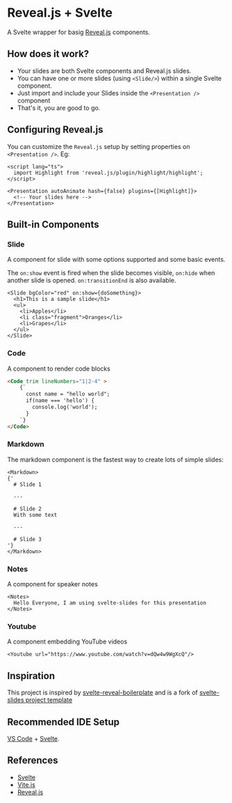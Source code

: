 # Reveal.js + Svelte

A Svelte wrapper for basig [Reveal.js](https://revealjs.com) components.

## How does it work?
- Your slides are both Svelte components and Reveal.js slides.
- You can have one or more slides (using `<Slide/>`) within a single Svelte component.
- Just import and include your Slides inside the `<Presentation />` component
- That's it, you are good to go.

## Configuring Reveal.js
You can customize the `Reveal.js` setup by setting properties on `<Presentation />`. Eg:
```svelte
<script lang="ts">
  import Highlight from 'reveal.js/plugin/highlight/highlight';
</script>

<Presentation autoAnimate hash={false} plugins={[Highlight]}>
  <!-- Your slides here -->
</Presentation>
```

## Built-in Components
### Slide
A component for slide with some options supported and some basic events.

The `on:show` event is fired when the slide becomes visible, `on:hide` when another slide is opened. `on:transitionEnd` is also available.
```svelte
<Slide bgColor="red" on:show={doSomething}>
  <h1>This is a sample slide</h1>
  <ul>
    <li>Apples</li>
    <li class="fragment">Oranges</li>
    <li>Grapes</li>
  </ul>
</Slide>
```

### Code
A component to render code blocks
```html
<Code trim lineNumbers="1|2-4" >
    {`
      const name = "hello world";
      if(name === 'hello') {
        console.log('world');
      }
    `}
</Code>
```

### Markdown
The markdown component is the fastest way to create lots of simple slides:

```svelte
<Markdown>
{'
  # Slide 1
  
  ---
  
  # Slide 2
  With some text
  
  ---

  # Slide 3
'}
</Markdown>
```

### Notes
A component for speaker notes
```svelte
<Notes>
  Hello Everyone, I am using svelte-slides for this presentation
</Notes>
```

### Youtube
A component embedding YouTube videos
```svelte
<Youtube url="https://www.youtube.com/watch?v=dQw4w9WgXcQ"/>
```

## Inspiration
This project is inspired by [svelte-reveal-boilerplate](https://github.com/micschwarz/svelte-reveal-boilerplate/) and is a fork of [svelte-slides project template](https://github.com/rajasegar/svelte-slides)

## Recommended IDE Setup

[VS Code](https://code.visualstudio.com/) + [Svelte](https://marketplace.visualstudio.com/items?itemName=svelte.svelte-vscode).

## References
- [Svelte](https://svelte.dev)
- [Vite.js](https://vitejs.dev)
- [Reveal.js](https://revealjs.com)

